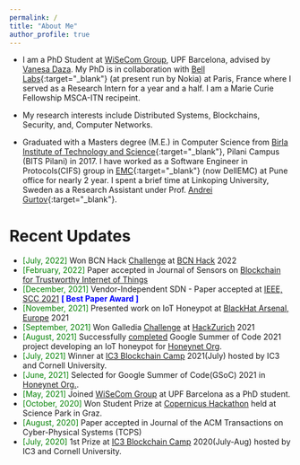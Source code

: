 ```yaml
---
permalink: /
title: "About Me"
author_profile: true
---
```


<!--
<p align="center">
  <img src="http://localhost:4000/images/abhi1.png?raw=true" alt="Photo" style="width: 250px;"/> 
</p>
-->
* I am a PhD Student at [WiSeCom Group](https://www.upf.edu/web/wisecom), UPF Barcelona, advised by [Vanesa Daza](https://www.upf.edu/web/vanesa-daza). My PhD is in collaboration with [Bell Labs](https://www.bell-labs.com/){:target="_blank"} (at present run by Nokia) at Paris, France where I served as a Research Intern for a year and a half. I am a Marie Curie Fellowship MSCA-ITN recipeint.
<!-- and a PhD student at [UPF](https://www.upf.edu/en/){:target="_blank"}, Barcelona, Spain.
-->
* My research interests include Distributed Systems, Blockchains, Security, and, Computer Networks.

* Graduated with a Masters degree (M.E.) in Computer Science from [Birla Institute of Technology and Science](https://www.bits-pilani.ac.in/Pilani/){:target="_blank"}, Pilani Campus (BITS Pilani) in 2017. I have worked as a Software Engineer in Protocols(CIFS) group in [EMC](https://www.dellemc.com/en-us/data-protection/data-domain-backup-storage.htm){:target="_blank"} (now DellEMC) at Pune office for nearly 2 year. I spent a brief time at Linkoping University, Sweden as a Research Assistant under Prof. [Andrei Gurtov](https://www.ida.liu.se/~andgu38/){:target="_blank"}.


# Recent Updates
* <span style="color:green">[July, 2022]</span> Won BCN Hack [Challenge](https://taikai.network/en/datanatives/hackathons/bcn-hack/projects/cl5f6i2qh9980901z8uqvh0lzm/idea) at [BCN Hack](https://taikai.network/en/datanatives/hackathons/bcn-hack) 2022
* <span style="color:green">[February, 2022]</span> Paper accepted in Journal of Sensors on [Blockchain for Trustworthy Internet of Things](https://www.mdpi.com/journal/sensors/special_issues/Blockchain_Trustworthy_IoT)
* <span style="color:green">[December, 2021]</span> Vendor-Independent SDN - Paper accepted at [IEEE, SCC 2021](https://scc.ieee.tn/) <span style="color:blue"> **[ Best Paper Award ]**</span>
* <span style="color:green">[November, 2021]</span> Presented work on IoT Honeypot at [BlackHat Arsenal, Europe](https://www.blackhat.com/eu-21/arsenal/schedule/index.html#riotpot-a-modular-hybrid-interaction-iotot-honeypot-24800) 2021
* <span style="color:green">[September, 2021]</span> Won Galledia [Challenge](https://devpost.com/software/charpie) at [HackZurich](https://hackzurich.com/) 2021
* <span style="color:green">[August, 2021]</span> Successfully [completed](https://summerofcode.withgoogle.com/projects/#6496703256985600) Google Summer of Code 2021 project developing an IoT honeypot for [Honeynet Org](https://www.honeynet.org/).
* <span style="color:green">[July, 2021]</span> Winner at [IC3 Blockchain Camp](https://www.initc3.org/events/2021-07-25-ic3-blockchain-summer-camp ) 2021(July) hosted by IC3 and Cornell University.
* <span style="color:green">[June, 2021]</span> Selected for Google Summer of Code(GSoC) 2021 in [Honeynet Org.](https://summerofcode.withgoogle.com/organizations/4800294338166784/?sp-page=2#6496703256985600).
* <span style="color:green">[May, 2021]</span> Joined [WiSeCom Group](https://www.upf.edu/web/wisecom) at UPF Barcelona as a PhD student.
* <span style="color:green">[October, 2020]</span> Won Student Prize at [Copernicus Hackathon](https://cophack.sciencepark.at/prizes/) held at Science Park in Graz.
* <span style="color:green">[August, 2020]</span> Paper accepted in Journal of the ACM Transactions on Cyber-Physical Systems (TCPS)
* <span style="color:green">[July, 2020]</span> 1st Prize at [IC3 Blockchain Camp](https://www.initc3.org/events/2020-07-26-IC3-Blockchain-Camp.html) 2020(July-Aug) hosted by IC3 and Cornell University.